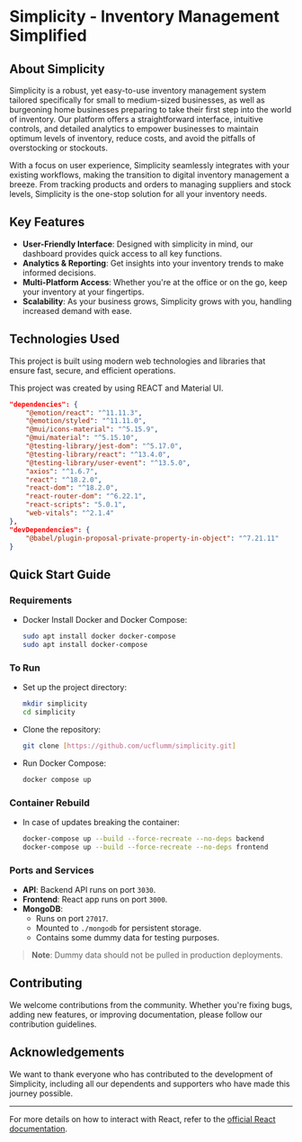 # Simplicity - Inventory Management Simplified

## About Simplicity

Simplicity is a robust, yet easy-to-use inventory management system tailored specifically for small to medium-sized businesses, as well as burgeoning home businesses preparing to take their first step into the world of inventory. Our platform offers a straightforward interface, intuitive controls, and detailed analytics to empower businesses to maintain optimum levels of inventory, reduce costs, and avoid the pitfalls of overstocking or stockouts.

With a focus on user experience, Simplicity seamlessly integrates with your existing workflows, making the transition to digital inventory management a breeze. From tracking products and orders to managing suppliers and stock levels, Simplicity is the one-stop solution for all your inventory needs.

## Key Features

- **User-Friendly Interface**: Designed with simplicity in mind, our dashboard provides quick access to all key functions.
- **Analytics & Reporting**: Get insights into your inventory trends to make informed decisions.
- **Multi-Platform Access**: Whether you're at the office or on the go, keep your inventory at your fingertips.
- **Scalability**: As your business grows, Simplicity grows with you, handling increased demand with ease.

## Technologies Used

This project is built using modern web technologies and libraries that ensure fast, secure, and efficient operations.

This project was created by using REACT and Material UI.

```json
"dependencies": {
    "@emotion/react": "^11.11.3",
    "@emotion/styled": "^11.11.0",
    "@mui/icons-material": "^5.15.9",
    "@mui/material": "^5.15.10",
    "@testing-library/jest-dom": "^5.17.0",
    "@testing-library/react": "^13.4.0",
    "@testing-library/user-event": "^13.5.0",
    "axios": "^1.6.7",
    "react": "^18.2.0",
    "react-dom": "^18.2.0",
    "react-router-dom": "^6.22.1",
    "react-scripts": "5.0.1",
    "web-vitals": "^2.1.4"
},
"devDependencies": {
    "@babel/plugin-proposal-private-property-in-object": "^7.21.11"
}
```

## Quick Start Guide

### Requirements

- Docker
  Install Docker and Docker Compose:
  ```sh
  sudo apt install docker docker-compose
  sudo apt install docker-compose
  ```

### To Run

- Set up the project directory:
  ```sh
  mkdir simplicity
  cd simplicity
  ```

- Clone the repository:
  ```sh
  git clone [https://github.com/ucflumm/simplicity.git]
  ```

- Run Docker Compose:
  ```sh
  docker compose up
  ```

### Container Rebuild

- In case of updates breaking the container:
  ```sh
  docker-compose up --build --force-recreate --no-deps backend
  docker-compose up --build --force-recreate --no-deps frontend
  ```

### Ports and Services

- **API**: Backend API runs on port `3030`.
- **Frontend**: React app runs on port `3000`.
- **MongoDB**:
  - Runs on port `27017`.
  - Mounted to `./mongodb` for persistent storage.
  - Contains some dummy data for testing purposes.

> **Note**: Dummy data should not be pulled in production deployments.

## Contributing

We welcome contributions from the community. Whether you're fixing bugs, adding new features, or improving documentation, please follow our contribution guidelines.





## Acknowledgements

We want to thank everyone who has contributed to the development of Simplicity, including all our dependents and supporters who have made this journey possible.

---

For more details on how to interact with React, refer to the [official React documentation](https://reactjs.org/docs/getting-started.html).


